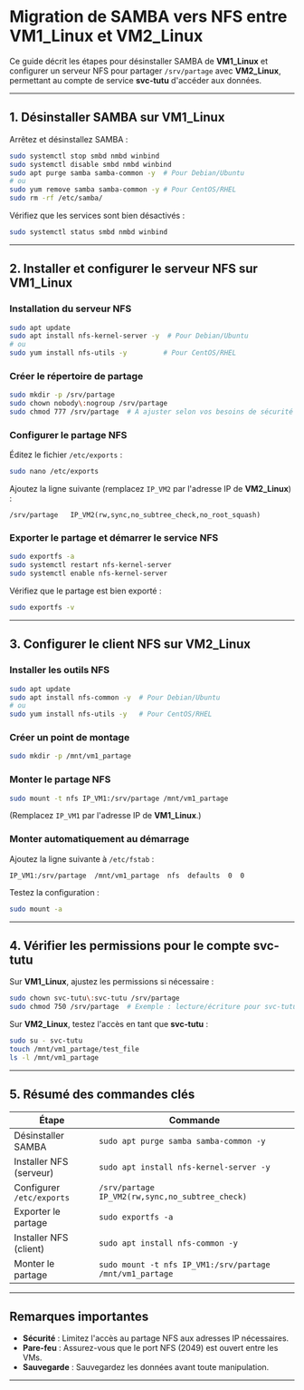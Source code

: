 # Migration de SAMBA vers NFS entre VM1_Linux et VM2_Linux

Ce guide décrit les étapes pour désinstaller SAMBA de **VM1_Linux** et configurer un serveur NFS pour partager `/srv/partage` avec **VM2_Linux**, permettant au compte de service **svc-tutu** d'accéder aux données.

---

## 1. Désinstaller SAMBA sur VM1_Linux

Arrêtez et désinstallez SAMBA :

```bash
sudo systemctl stop smbd nmbd winbind
sudo systemctl disable smbd nmbd winbind
sudo apt purge samba samba-common -y  # Pour Debian/Ubuntu
# ou
sudo yum remove samba samba-common -y # Pour CentOS/RHEL
sudo rm -rf /etc/samba/
```

Vérifiez que les services sont bien désactivés :

```bash
sudo systemctl status smbd nmbd winbind
```

---

## 2. Installer et configurer le serveur NFS sur VM1_Linux

### Installation du serveur NFS

```bash
sudo apt update
sudo apt install nfs-kernel-server -y  # Pour Debian/Ubuntu
# ou
sudo yum install nfs-utils -y         # Pour CentOS/RHEL
```

### Créer le répertoire de partage

```bash
sudo mkdir -p /srv/partage
sudo chown nobody\:nogroup /srv/partage
sudo chmod 777 /srv/partage  # À ajuster selon vos besoins de sécurité
```

### Configurer le partage NFS

Éditez le fichier `/etc/exports` :

```bash
sudo nano /etc/exports
```

Ajoutez la ligne suivante (remplacez `IP_VM2` par l'adresse IP de **VM2_Linux**) :

```plaintext
/srv/partage   IP_VM2(rw,sync,no_subtree_check,no_root_squash)
```

### Exporter le partage et démarrer le service NFS

```bash
sudo exportfs -a
sudo systemctl restart nfs-kernel-server
sudo systemctl enable nfs-kernel-server
```

Vérifiez que le partage est bien exporté :

```bash
sudo exportfs -v
```

---

## 3. Configurer le client NFS sur VM2_Linux

### Installer les outils NFS

```bash
sudo apt update
sudo apt install nfs-common -y  # Pour Debian/Ubuntu
# ou
sudo yum install nfs-utils -y   # Pour CentOS/RHEL
```

### Créer un point de montage

```bash
sudo mkdir -p /mnt/vm1_partage
```

### Monter le partage NFS

```bash
sudo mount -t nfs IP_VM1:/srv/partage /mnt/vm1_partage
```
(Remplacez `IP_VM1` par l'adresse IP de **VM1_Linux**.)

### Monter automatiquement au démarrage

Ajoutez la ligne suivante à `/etc/fstab` :

```plaintext
IP_VM1:/srv/partage  /mnt/vm1_partage  nfs  defaults  0  0
```

Testez la configuration :

```bash
sudo mount -a
```

---

## 4. Vérifier les permissions pour le compte svc-tutu

Sur **VM1_Linux**, ajustez les permissions si nécessaire :

```bash
sudo chown svc-tutu\:svc-tutu /srv/partage
sudo chmod 750 /srv/partage  # Exemple : lecture/écriture pour svc-tutu, lecture pour les autres
```

Sur **VM2_Linux**, testez l'accès en tant que **svc-tutu** :

```bash
sudo su - svc-tutu
touch /mnt/vm1_partage/test_file
ls -l /mnt/vm1_partage
```

---

## 5. Résumé des commandes clés

| Étape | Commande |
|-------|----------|
| Désinstaller SAMBA | `sudo apt purge samba samba-common -y` |
| Installer NFS (serveur) | `sudo apt install nfs-kernel-server -y` |
| Configurer `/etc/exports` | `/srv/partage IP_VM2(rw,sync,no_subtree_check)` |
| Exporter le partage | `sudo exportfs -a` |
| Installer NFS (client) | `sudo apt install nfs-common -y` |
| Monter le partage | `sudo mount -t nfs IP_VM1:/srv/partage /mnt/vm1_partage` |

---

## Remarques importantes

- **Sécurité** : Limitez l'accès au partage NFS aux adresses IP nécessaires.
- **Pare-feu** : Assurez-vous que le port NFS (2049) est ouvert entre les VMs.
- **Sauvegarde** : Sauvegardez les données avant toute manipulation.

---
